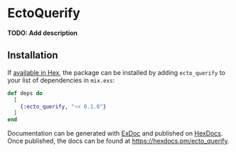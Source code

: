 # EctoQuerify

**TODO: Add description**

## Installation

If [available in Hex](https://hex.pm/docs/publish), the package can be installed
by adding `ecto_querify` to your list of dependencies in `mix.exs`:

```elixir
def deps do
  [
    {:ecto_querify, "~> 0.1.0"}
  ]
end
```

Documentation can be generated with [ExDoc](https://github.com/elixir-lang/ex_doc)
and published on [HexDocs](https://hexdocs.pm). Once published, the docs can
be found at <https://hexdocs.pm/ecto_querify>.

